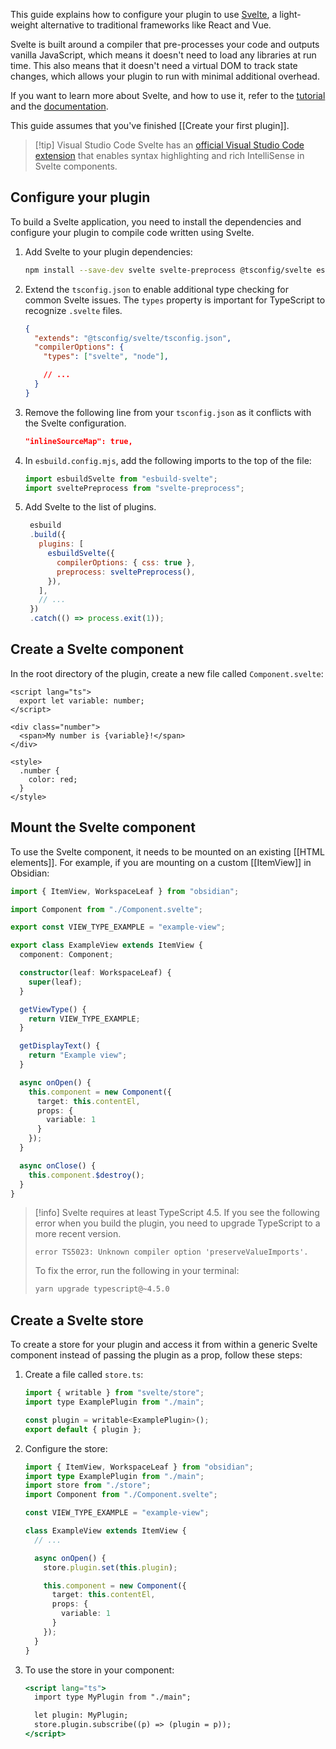 This guide explains how to configure your plugin to use [Svelte](https://svelte.dev/), a light-weight alternative to traditional frameworks like React and Vue.

Svelte is built around a compiler that pre-processes your code and outputs vanilla JavaScript, which means it doesn't need to load any libraries at run time. This also means that it doesn't need a virtual DOM to track state changes, which allows your plugin to run with minimal additional overhead.

If you want to learn more about Svelte, and how to use it, refer to the [tutorial](https://svelte.dev/tutorial/basics) and the [documentation](https://svelte.dev/docs).

This guide assumes that you've finished [[Create your first plugin]].

> [!tip] Visual Studio Code
> Svelte has an [official Visual Studio Code extension](https://marketplace.visualstudio.com/items?itemName=svelte.svelte-vscode) that enables syntax highlighting and rich IntelliSense in Svelte components.

## Configure your plugin

To build a Svelte application, you need to install the dependencies and configure your plugin to compile code written using Svelte.

1. Add Svelte to your plugin dependencies:

   ```bash
   npm install --save-dev svelte svelte-preprocess @tsconfig/svelte esbuild-svelte
   ```

2. Extend the `tsconfig.json` to enable additional type checking for common Svelte issues. The `types` property is important for TypeScript to recognize `.svelte` files.

   ```json title="tsconfig.json"
   {
     "extends": "@tsconfig/svelte/tsconfig.json",
     "compilerOptions": {
       "types": ["svelte", "node"],

       // ...
     }
   }
   ```

3. Remove the following line from your `tsconfig.json` as it conflicts with the Svelte configuration.

   ```json title="tsconfig.json"
   "inlineSourceMap": true,
   ```

4. In `esbuild.config.mjs`, add the following imports to the top of the file:

   ```js title="esbuild.config.mjs"
   import esbuildSvelte from "esbuild-svelte";
   import sveltePreprocess from "svelte-preprocess";
   ```

5. Add Svelte to the list of plugins.

   ```js title="esbuild.config.mjs" {15}
    esbuild
    .build({
      plugins: [
        esbuildSvelte({
          compilerOptions: { css: true },
          preprocess: sveltePreprocess(),
        }),
      ],
      // ...
    })
    .catch(() => process.exit(1));
   ```

## Create a Svelte component

In the root directory of the plugin, create a new file called `Component.svelte`:

```tsx title="Component.svelte"
<script lang="ts">
  export let variable: number;
</script>

<div class="number">
  <span>My number is {variable}!</span>
</div>

<style>
  .number {
    color: red;
  }
</style>
```

## Mount the Svelte component

To use the Svelte component, it needs to be mounted on an existing [[HTML elements]]. For example, if you are mounting on a custom [[ItemView]] in Obsidian:

```ts title="view.ts"
import { ItemView, WorkspaceLeaf } from "obsidian";

import Component from "./Component.svelte";

export const VIEW_TYPE_EXAMPLE = "example-view";

export class ExampleView extends ItemView {
  component: Component;

  constructor(leaf: WorkspaceLeaf) {
    super(leaf);
  }

  getViewType() {
    return VIEW_TYPE_EXAMPLE;
  }

  getDisplayText() {
    return "Example view";
  }

  async onOpen() {
    this.component = new Component({
      target: this.contentEl,
      props: {
        variable: 1
      }
    });
  }

  async onClose() {
    this.component.$destroy();
  }
}
```

> [!info]
> Svelte requires at least TypeScript 4.5. If you see the following error when you build the plugin, you need to upgrade TypeScript to a more recent version.
>
> ```plain
> error TS5023: Unknown compiler option 'preserveValueImports'.
> ```
>
> To fix the error, run the following in your terminal:
>
> ```bash
> yarn upgrade typescript@~4.5.0
> ```

## Create a Svelte store

To create a store for your plugin and access it from within a generic Svelte component instead of passing the plugin as a prop, follow these steps:

1. Create a file called `store.ts`:

   ```jsx title="store.ts"
   import { writable } from "svelte/store";
   import type ExamplePlugin from "./main";

   const plugin = writable<ExamplePlugin>();
   export default { plugin };
   ```

2. Configure the store:

   ```ts title="view.ts" {}
   import { ItemView, WorkspaceLeaf } from "obsidian";
   import type ExamplePlugin from "./main";
   import store from "./store";
   import Component from "./Component.svelte";

   const VIEW_TYPE_EXAMPLE = "example-view";

   class ExampleView extends ItemView {
     // ...

     async onOpen() {
       store.plugin.set(this.plugin);

       this.component = new Component({
         target: this.contentEl,
         props: {
           variable: 1
         }
       });
     }
   }
   ```

3. To use the store in your component:

   ```jsx title="Component.svelte" {}
   <script lang="ts">
     import type MyPlugin from "./main";

     let plugin: MyPlugin;
     store.plugin.subscribe((p) => (plugin = p));
   </script>
   ```
